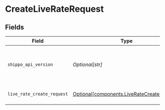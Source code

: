 # CreateLiveRateRequest


## Fields

| Field                                                                                          | Type                                                                                           | Required                                                                                       | Description                                                                                    |
| ---------------------------------------------------------------------------------------------- | ---------------------------------------------------------------------------------------------- | ---------------------------------------------------------------------------------------------- | ---------------------------------------------------------------------------------------------- |
| `shippo_api_version`                                                                           | *Optional[str]*                                                                                | :heavy_minus_sign:                                                                             | String used to pick a non-default API version to use                                           |
| `live_rate_create_request`                                                                     | [Optional[components.LiveRateCreateRequest]](../../models/components/liveratecreaterequest.md) | :heavy_minus_sign:                                                                             | Generate rates at checkout                                                                     |